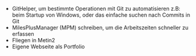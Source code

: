 - GitHelper, um bestimmte Operationen mit Git zu automatisieren z.B: beim Startup von Windows, oder das einfache suchen nach Commits in Git
- MilesPlusManager (MPM) schreiben, um die Arbeitszeiten schneller zu erfassen
- Fliegen in Metin2
- Eigene Webseite als Portfolio
